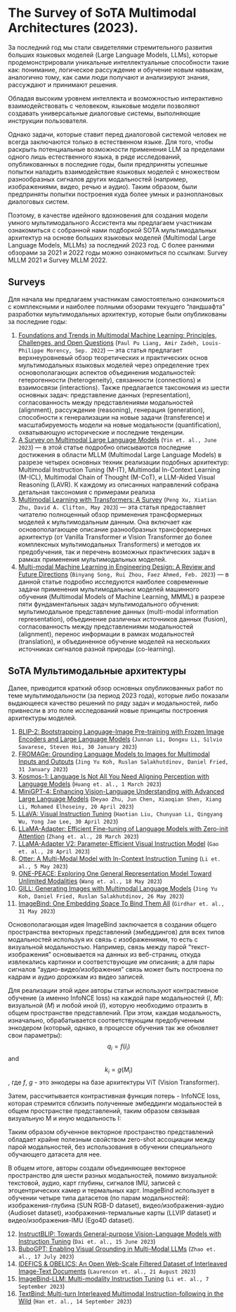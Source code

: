 # The Survey of SoTA Multimodal Architectures (2023).

За последний год мы стали свидетелями стремительного развития больших языковых моделей 
(Large Language Models, LLMs), которые продемонстрировали уникальные интеллектуальные способности такие как: 
понимание, логическое рассуждение и обучение новым навыкам, аналогично тому, как сами люди получают 
и анализируют знания, рассуждают и принимают решения.

Обладая высоким уровнем интеллекта и возможностью интерактивно взаимодействовать с человеком, 
языковые модели позволяют создавать универсальные диалоговые системы, выполняющие инструкции пользователя. 

Однако задачи, которые ставит перед диалоговой системой человек не всегда заключаются только в естественном языке. 
Для того, чтобы раскрыть потенциальные возможности применения LLM за пределами одного лишь естественного языка, 
в ряде исследований, опубликованных в последние годы, были предприняты успешные попытки наладить взаимодействие 
языковых моделей с множеством разнообразных сигналов других модальностей (например, изображениями, видео, речью и аудио).
Таким образом, были предприняты попытки построения куда более умных и разноплановых диалоговых систем.

Поэтому, в качестве идейного вдохновения для создания модели умного мультимодального Ассистента мы предлагаем 
участникам ознакомиться с собранной нами подборкой SOTA мультимодальных архитектур 
на основе больших языковых моделей (Multimodal Large Language Models, MLLMs) за последний 2023 год.
С более ранними обзорами за 2021 и 2022 годы можно ознакомиться по ссылкам: Survey MLLM 2021 и Survey MLLM 2022.


## Surveys

Для начала мы предлагаем участникам самостоятельно ознакомиться с комплексными и наиболее полными обзорами текущего 
“ландшафта” разработки мультимодальных архитектур, которые были опубликованы за последние годы:

1. [Foundations and Trends in Multimodal Machine Learning: Principles, Challenges, and Open Questions](https://arxiv.org/abs/2209.03430) (```Paul Pu Liang, Amir Zadeh, Louis-Philippe Morency, Sep. 2022```) — эта статья предлагает верхнеуровневый обзор теоретических и практических основ мультимодальных языковых моделей через определение трех основополагающих аспектов объединения модальностей: гетерогенности (heterogeneity), связанности (connections) и взаимосвязи (interactions). Также предлагается таксономия из шести основных задач: представление данных (representation), согласованность между представлениями модальностей (alignment), рассуждение (reasoning), генерация (generation), способности к генерализации на новые задачи (transference) и масштабируемость модели на новые модальности (quantification), охватывающую исторические и последние тенденции.
2. [A Survey on Multimodal Large Language Models](https://arxiv.org/abs/2306.13549) (```Yin et. al., June 2023```) — в этой статье подробно описываются последние достижения в области MLLM (Multimodal Large Language Models) в разрезе четырех основных техник реализации подобных архитектур: Multimodal Instruction Tuning (M-IT), Multimodal In-Context Learning (M-ICL), Multimodal Chain of Thought (M-CoT), и LLM-Aided Visual Reasoning (LAVR). К каждому из описанных направлений собрана детальная таксономия с примерами реализа
3. [Multimodal Learning with Transformers: A Survey](https://arxiv.org/abs/2206.06488) (```Peng Xu, Xiatian Zhu, David A. Clifton, May 2023```) — эта статья предоставляет читателю полноценный обзор применения трансформерных моделей к мультимодальным данным. Она включает как основополагающее описание разнообразных трансформерных архитектур (от Vanilla Transformer и Vision Transformer  до более комплексных мультимодальных Transformers) и методов их предобучения, так и перечень возможных практических задач в рамках применения мультимодальных моделей.
4. [Multi-modal Machine Learning in Engineering Design: A Review and Future Directions](https://arxiv.org/abs/2302.10909) (```Binyang Song, Rui Zhou, Faez Ahmed, Feb. 2023```) — в данной статье подробно исследуются наиболее современные задачи применения мультимодальных моделей машинного обучения (Multimodal Models of Machine Learning, MMML) в разрезе пяти фундаментальных задач мультимодального обучения: мультимодальное представление данных (multi-modal information representation), объединение различных источников данных (fusion), согласованность между представлениями модальностей (alignment), перенос информации в рамках модальностей (translation), и объединенное обучение моделей на нескольких источниках сигналов разной природы (co-learning).

## SoTA Мультимодальные архитектуры

Далее, приводится краткий обзор основных опубликованных работ по теме мультимодальности (за период 2023 года), которые либо показали выдающееся качество решений по ряду задач и модальностей, либо привнесли в это поле исследований новые принципы построения архитектуры моделей.

1. [BLIP-2: Bootstrapping Language-Image Pre-training with Frozen Image Encoders and Large Language Models](https://arxiv.org/abs/2301.12597) (```Junnan Li, Dongxu Li, Silvio Savarese, Steven Hoi, 30 January 2023```)
2. [FROMAGe: Grounding Language Models to Images for Multimodal Inputs and Outputs](https://arxiv.org/abs/2301.13823) (```Jing Yu Koh, Ruslan Salakhutdinov, Daniel Fried, 31 January 2023```)
3. [Kosmos-1: Language Is Not All You Need Aligning Perception with Language Models](https://arxiv.org/abs/2302.14045) (```Huang et. al., 1 March 2023```)
4. [MiniGPT-4: Enhancing Vision-Language Understanding with Advanced Large Language Models](https://arxiv.org/abs/2304.10592) (```Deyao Zhu, Jun Chen, Xiaoqian Shen, Xiang Li, Mohamed Elhoseiny, 20 April 2023```)
5. [LLaVA: Visual Instruction Tuning](https://arxiv.org/abs/2304.08485) (```Haotian Liu, Chunyuan Li, Qingyang Wu, Yong Jae Lee, 30 April 2023```)
6. [LLaMA-Adapter: Efficient Fine-tuning of Language Models with Zero-init Attention](https://arxiv.org/abs/2303.16199) (```Zhang et. al., 28 March 2023```)
7. [LLaMA-Adapter V2: Parameter-Efficient Visual Instruction Model](https://arxiv.org/abs/2304.15010) (```Gao et. al., 28 April 2023```)
8. [Otter: A Multi-Modal Model with In-Context Instruction Tuning](https://arxiv.org/abs/2305.03726) (```Li et. al., 5 May 2023```)
9. [ONE-PEACE: Exploring One General Representation Model Toward Unlimited Modalities](https://arxiv.org/abs/2305.11172) (```Wang et. al., 18 May 2023```)
10. [GILL: Generating Images with Multimodal Language Models](https://arxiv.org/abs/2305.17216) (```Jing Yu Koh, Daniel Fried, Ruslan Salakhutdinov, 26 May 2023```)
11. [ImageBind: One Embedding Space To Bind Them All](https://arxiv.org/abs/2305.05665) (```Girdhar et. al., 31 May 2023```)

Основополагающая идея ImageBind заключается в создании общего пространства векторных представлений (эмбеддингов) 
для всех типов модальностей используя их связь с изображениями, то есть с визуальной модальностью. 
Например, связь между парой “текст-изображения” основывается на данных из веб-страниц, откуда извлекались картинки 
и соответствующие им описания; а для пары сигналов “аудио-видео/изображения” связь может быть построена по кадрам 
и аудио дорожкам из видео записей.

Для реализации этой идеи авторы статьи используют контрастивное обучение (а именно InfoNCE loss) на каждой паре модальностей 
($I$, $M$): визуальной ($M$) и любой иной ($I$), которую необходимо отразить в общем пространстве представлений. 
При этом, каждая модальность, изначально, обрабатывается соответствующим предобученным энкодером 
(который, однако, в процессе обучения так же обновляет свои параметры): $$q_i = f(I_i)$$ and $$k_i = g(M_i)$$, 
где $f$, $g$ - это энкодеры на базе архитектуры ViT (Vision Transformer). 

Затем, рассчитывается контрастивная функция потерь - InfoNCE loss, которая стремится сблизить полученные эмбеддинги 
модальностей в общем пространстве представлений, таким образом связывая визуальную M и иную модальность I:

Таким образом обученное векторное пространство представлений обладает крайне полезным свойством zero-shot 
ассоциации между парой модальностей, без использования в обучении специального обучающего датасета для нее.

В общем итоге, авторы создали объединяющее векторное пространство для шести разных модальностей, помимо визуальной: 
текстовой, аудио, карт глубины, сигналов IMU, записей с эгоцентрических камер и термальных карт.
ImageBind использует в обучении четыре типа датасетов (по парам модальностей): изображения-глубина 
(SUN RGB-D dataset), видео/изображения-аудио (Audioset dataset), изображения-термальные карты (LLVIP dataset) и 
видео/изображения-IMU (Ego4D dataset).


12. [InstructBLIP: Towards General-purpose Vision-Language Models with Instruction Tuning](https://arxiv.org/abs/2305.06500) (```Dai et. al., 15 June 2023```)
13. [BuboGPT: Enabling Visual Grounding in Multi-Modal LLMs](https://arxiv.org/abs/2307.08581) (```Zhao et. al., 17 July 2023```)
14. [IDEFICS & OBELICS: An Open Web-Scale Filtered Dataset of Interleaved Image-Text Documents](https://arxiv.org/abs/2306.16527) (```Laurencon et. al., 21 August 2023```)
15. [ImageBind-LLM: Multi-modality Instruction Tuning](https://arxiv.org/abs/2309.08637) (```Li et. al., 7 September 2023```)
16. [TextBind: Multi-turn Interleaved Multimodal Instruction-following in the Wild](https://arxiv.org/abs/2309.03905) (```Han et. al., 14 September 2023```)


